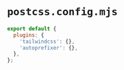 # `postcss.config.mjs`

```javascript
export default {
  plugins: {
    'tailwindcss': {},
    'autoprefixer': {},
  },
};
``` 